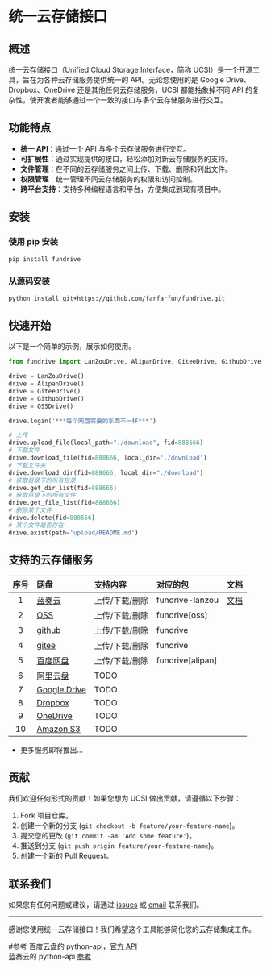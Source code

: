 # 统一云存储接口

## 概述

统一云存储接口（Unified Cloud Storage Interface，简称 UCSI）是一个开源工具，旨在为各种云存储服务提供统一的 API。无论您使用的是 Google Drive、Dropbox、OneDrive 还是其他任何云存储服务，UCSI 都能抽象掉不同 API 的复杂性，使开发者能够通过一个一致的接口与多个云存储服务进行交互。

## 功能特点

- **统一 API**：通过一个 API 与多个云存储服务进行交互。
- **可扩展性**：通过实现提供的接口，轻松添加对新云存储服务的支持。
- **文件管理**：在不同的云存储服务之间上传、下载、删除和列出文件。
- **权限管理**：统一管理不同云存储服务的权限和访问控制。
- **跨平台支持**：支持多种编程语言和平台，方便集成到现有项目中。

## 安装

### 使用 pip 安装

```bash
pip install fundrive
```

### 从源码安装

```bash
python install git+https://github.com/farfarfun/fundrive.git
```

## 快速开始

以下是一个简单的示例，展示如何使用。

```python
from fundrive import LanZouDrive, AlipanDrive, GiteeDrive, GithubDrive, OSSDrive

drive = LanZouDrive()
drive = AlipanDrive()
drive = GiteeDrive()
drive = GithubDrive()
drive = OSSDrive()

drive.login('***每个网盘需要的东西不一样***')

# 上传
drive.upload_file(local_path="./download", fid=888666)
# 下载文件
drive.download_file(fid=888666, local_dir='./download')
# 下载文件夹
drive.download_dir(fid=888666, local_dir="./download")
# 获取目录下的所有目录
drive.get_dir_list(fid=888666)
# 获取目录下的所有文件
drive.get_file_list(fid=888666)
# 删除某个文件
drive.delete(fid=888666)
# 某个文件是否存在
drive.exist(path='upload/README.md')

```

## 支持的云存储服务

| 序号 | 网盘             | 支持内容          | 对应的包 | 文档 |
| :--: | :--------------- | :------------- | :-- | :-- |
|  1   | [蓝奏云](src/fundrive/drives/alipan/README.md)   | 上传/下载/删除    |fundrive-lanzou | [文档](src/fundrive/drives/alipan/README.md) |
|  2   | [OSS](#3.2)      | 上传/下载/删除   | fundrive[oss] |  |
|  3   | [github](#3.3)   | 上传/下载/删除   | fundrive |  |
|  4   | [gitee](#3.4)    | 上传/下载/删除   | fundrive |  |
|  5   | [百度网盘](#3.5)  | 上传/下载/删除   | fundrive[alipan] |  |
|  6   | [阿里云盘](#3.6) | TODO            |  |  |
|  7   | [Google Drive](#3.6) | TODO       |  |  |
|  8   | [Dropbox](#3.6) | TODO            |  |  |
|  9   | [OneDrive](#3.6) | TODO           |  |  |
|  10  | [Amazon S3](#3.6) | TODO          |  |  |

- 更多服务即将推出...




## 贡献

我们欢迎任何形式的贡献！如果您想为 UCSI 做出贡献，请遵循以下步骤：

1. Fork 项目仓库。
2. 创建一个新的分支 (`git checkout -b feature/your-feature-name`)。
3. 提交您的更改 (`git commit -am 'Add some feature'`)。
4. 推送到分支 (`git push origin feature/your-feature-name`)。
5. 创建一个新的 Pull Request。

<!-- 
## 许可证

本项目采用 MIT 许可证。有关更多信息，请参阅 [LICENSE](LICENSE) 文件。
 -->

## 联系我们

如果您有任何问题或建议，请通过 [issues](https://github.com/farfarfun/fundrive/issues) 或 [email](1007530194@qq.com) 联系我们。

---

感谢您使用统一云存储接口！我们希望这个工具能够简化您的云存储集成工作。



#参考
百度云盘的 python-api，[官方 API](https://openapi.baidu.com/wiki/index.php?title=docs/pcs/rest/file_data_apis_list)  
蓝奏云的 python-api [参考](https://github.com/zaxtyson/LanZouCloud-API)
